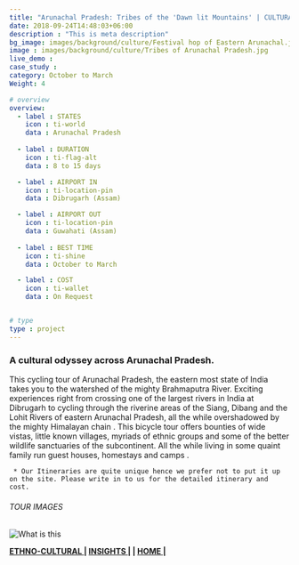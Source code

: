 ```yaml
---
title: "Arunachal Pradesh: Tribes of the 'Dawn lit Mountains' | CULTURAL JOURNEYS"
date: 2018-09-24T14:48:03+06:00
description : "This is meta description"
bg_image: images/background/culture/Festival hop of Eastern Arunachal.jpg
image : images/background/culture/Tribes of Arunachal Pradesh.jpg
live_demo : 
case_study : 
category: October to March
Weight: 4

# overview
overview:
  - label : STATES
    icon : ti-world
    data : Arunachal Pradesh
    
  - label : DURATION
    icon : ti-flag-alt
    data : 8 to 15 days

  - label : AIRPORT IN
    icon : ti-location-pin
    data : Dibrugarh (Assam)

  - label : AIRPORT OUT
    icon : ti-location-pin
    data : Guwahati (Assam)
    
  - label : BEST TIME
    icon : ti-shine
    data : October to March

  - label : COST
    icon : ti-wallet
    data : On Request


# type
type : project
---
```


### A cultural odyssey across Arunachal Pradesh.

This cycling tour of Arunachal Pradesh, the eastern most state of India takes you to the watershed of the mighty Brahmaputra River. Exciting experiences right from crossing one of the largest rivers in India at Dibrugarh to cycling through the riverine areas of the Siang, Dibang and the Lohit Rivers of eastern Arunachal Pradesh, all the while overshadowed by the mighty Himalayan chain . This bicycle tour offers bounties of wide vistas, little known villages, myriads of ethnic groups and some of the better wildlife sanctuaries of the subcontinent. All the while living in some quaint family run guest houses, homestays and camps .



``` * Our Itineraries are quite unique hence we prefer not to put it up on the site. Please write in to us for the detailed itinerary and cost.```

###### TOUR IMAGES

![What is this](/images/background/culture/tribesofarunachalgallery.jpg)

**[ETHNO-CULTURAL  ](http://localhost:49228/culture/)       |  [INSIGHTS |](http://localhost:60325/insights/) |  [HOME |](http://localhost:60325/)** 